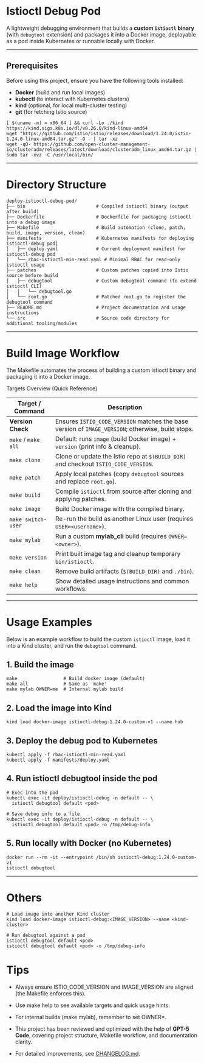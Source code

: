 # Istioctl Debug Pod

A lightweight debugging environment that builds a **custom `istioctl` binary** (with `debugtool` extension) and packages it into a Docker image, deployable as a pod inside Kubernetes or runnable locally with Docker.

---

## Prerequisites

Before using this project, ensure you have the following tools installed:

- **Docker** (build and run local images)
- **kubectl** (to interact with Kubernetes clusters)
- **kind** (optional, for local multi-cluster testing)
- **git** (for fetching Istio source)

```
[ $(uname -m) = x86_64 ] && curl -Lo ./kind https://kind.sigs.k8s.io/dl/v0.26.0/kind-linux-amd64
wget "https://github.com/istio/istio/releases/download/1.24.0/istio-1.24.0-linux-amd64.tar.gz" -O - | tar -xz
wget -qO- https://github.com/open-cluster-management-io/clusteradm/releases/latest/download/clusteradm_linux_amd64.tar.gz | sudo tar -xvz -C /usr/local/bin/

```
---

# Directory Structure
```
deploy-istioctl-debug-pod/
├── bin                          # Compiled istioctl binary (output after build)
├── Dockerfile                   # Dockerfile for packaging istioctl into a debug image
├── Makefile                     # Build automation (clone, patch, build, image, version, clean)
├── manifests                    # Kubernetes manifests for deploying istioctl-debug pod│  
│   ├── deploy.yaml              # Current deployment manifest for istioctl-debug pod
│   └── rbac-istioctl-min-read.yaml # Minimal RBAC for read-only istioctl usage
├── patches                      # Custom patches copied into Istio source before build
│   ├── debugtool                # Custom debugtool command (to extend istioctl CLI)
│   │   └── debugtool.go
│   └── root.go                  # Patched root.go to register the debugtool command
├── README.md                    # Project documentation and usage instructions
└── src                          # Source code directory for additional tooling/modules
```
---

# Build Image Workflow

The Makefile automates the process of building a custom istioctl binary and packaging it into a Docker image.

Targets Overview (Quick Reference)

| Target / Command    | Description                                                                                       |
| ------------------- | ------------------------------------------------------------------------------------------------- |
| **Version Check**   | Ensures `ISTIO_CODE_VERSION` matches the base version of `IMAGE_VERSION`; otherwise, build stops. |
| `make` / `make all` | Default: runs `image` (build Docker image) + `version` (print info & cleanup).                    |
| `make clone`        | Clone or update the Istio repo at `$(BUILD_DIR)` and checkout `ISTIO_CODE_VERSION`.               |
| `make patch`        | Apply local patches (copy `debugtool` sources and replace `root.go`).                             |
| `make build`        | Compile `istioctl` from source after cloning and applying patches.                                |
| `make image`        | Build Docker image with the compiled binary.                                                      |
| `make switch-user`  | Re-run the build as another Linux user (requires `USER=<username>`).                              |
| `make mylab`        | Run a custom **mylab\_cli** build (requires `OWNER=<owner>`).                                     |
| `make version`      | Print built image tag and cleanup temporary `bin/istioctl`.                                       |
| `make clean`        | Remove build artifacts (`$(BUILD_DIR)` and `./bin`).                                              |
| `make help`         | Show detailed usage instructions and common workflows.                                            |


---
# Usage Examples

Below is an example workflow to build the custom `istioctl` image, load it into a Kind cluster, and run the `debugtool` command.

## 1. Build the image
```
make                 # Build docker image (default)
make all             # Same as 'make'
make mylab OWNER=me  # Internal mylab build

```

## 2. Load the image into Kind
```
kind load docker-image istioctl-debug:1.24.0-custom-v1 --name hub
```

## 3. Deploy the debug pod to Kubernetes
```
kubectl apply -f rbac-istioctl-min-read.yaml
kubectl apply -f manifests/deploy.yaml
```

## 4. Run istioctl debugtool inside the pod
```
# Exec into the pod
kubectl exec -it deploy/istioctl-debug -n default -- \
  istioctl debugtool default <pod>

# Save debug info to a file
kubectl exec -it deploy/istioctl-debug -n default -- \
  istioctl debugtool default <pod> -o /tmp/debug-info

```

## 5. Run locally with Docker (no Kubernetes)
```
docker run --rm -it --entrypoint /bin/sh istioctl-debug:1.24.0-custom-v1
istioctl debugtool

```

---

# Others
```
# Load image into another Kind cluster
kind load docker-image istioctl-debug:<IMAGE_VERSION> --name <kind-cluster>

# Run debugtool against a pod
istioctl debugtool default <pod>
istioctl debugtool default <pod> -o /tmp/debug-info

```

# Tips
- Always ensure ISTIO_CODE_VERSION and IMAGE_VERSION are aligned (the Makefile enforces this).

- Use make help to see available targets and quick usage hints.

- For internal builds (make mylab), remember to set OWNER=<your-dockerhub-org>.

- This project has been reviewed and optimized with the help of **GPT-5 Code**, covering project structure, Makefile workflow, and documentation clarity.

- For detailed improvements, see [CHANGELOG.md](./CHANGELOG.md).
